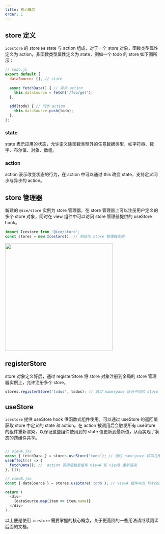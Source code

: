 ```yaml
---
title: 核心概念
order: 1
---
```


## store 定义
`icestore` 的 store 由 state 与 action 组成，对于一个 store 对象，函数类型属性定义为 action，非函数类型属性定义为 state，例如一个 todo 的 store 如下图所示：

```javascript
// todo.js
export default {
  dataSource: [], // state
  
  async fetchData() { // 异步 action
    this.dataSource = fetch('/foo/get');
  },
  
  add(todo) { // 同步 action
    this.dataSource.push(todo);
  },
};
```
### state

state 表示应用的状态，允许定义除函数类型外的任意数据类型，如字符串、数字、布尔值、对象、数组。

### action

action 表示改变状态的行为，在 action 中可以通过 this 改变 state，支持定义同步与异步的 action。

## store 管理器
新建的 `@ice/store` 实例为 store 管理器，在 store 管理器上可以注册用户定义的多个 store 对象，同时在 view 组件中可以访问 store 管理器提供的 useStore hook。

``` javascript
import Icestore from '@ice/store';
const stores = new Icestore(); // 初始化 store 管理器实例
```

<img src="https://user-images.githubusercontent.com/5419233/63601116-6e526b80-c5f7-11e9-9e69-cad4f37e1f2c.png" width="350" />


## registerStore

store 对象定义好后，通过 registerStore 将 store 对象注册到全局的 store 管理器实例上，允许注册多个 store。

``` javascript
stores.registerStore('todos', todos); // 通过 namespace 区分不同的 store
```

## useStore

`icestore` 提供 useStore hook 供函数式组件使用，可以通过 useStore 的返回值获取 store 中定义的 state 和 action。在 action 被调用后会触发所有 useStore 的组件重新渲染，以保证这些组件使用到的 state 值更新到最新值，从而实现了状态的跨组件共享。

``` javascript

// viewA.jsx
const { fetchData } = stores.useStore('todo'); // 通过 namespace 访问注册的 store
useEffect(() => {
  fetchData(); //  action 调用后触发组件 viewA 和 viewB 重新渲染
}, []);

// viewB.jsx
const { dataSource } = stores.useStore('todo'); // viewA 组件中的 fetchData action 调用后触发 viewB 组件重新渲染，dataSource 值更新到最新

return (
  <div>
    {dataSource.map(item => item.name)}
  </div>
)
```


以上便是使用 `icestore` 需要掌握的核心概念，关于更高阶的一些用法请继续阅读后面的文档。